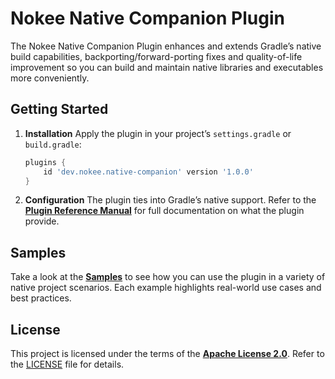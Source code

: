 # Nokee Native Companion Plugin

The Nokee Native Companion Plugin enhances and extends Gradle’s native build capabilities, backporting/forward-porting fixes and quality-of-life improvement so you can build and maintain native libraries and executables more conveniently.

## Getting Started

1. **Installation**
   Apply the plugin in your project’s `settings.gradle` or `build.gradle`:
   ```groovy
   plugins {
       id 'dev.nokee.native-companion' version '1.0.0'
   }
   ```

2. **Configuration**
   The plugin ties into Gradle’s native support.
   Refer to the **[Plugin Reference Manual](native-companion-plugin.md)** for full documentation on what the plugin provide.

## Samples

Take a look at the **[Samples](#samples)** to see how you can use the plugin in a variety of native project scenarios.
Each example highlights real-world use cases and best practices.

## License

This project is licensed under the terms of the [**Apache License 2.0**](https://www.apache.org/licenses/LICENSE-2.0). Refer to the [LICENSE](#LICENSE) file for details.
